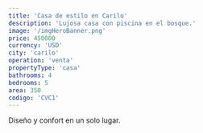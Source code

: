 ```yaml
---
title: 'Casa de estilo en Carilo'
description: 'Lujosa casa con piscina en el bosque.'
image: '/imgHeroBanner.png'
price: 450000
currency: 'USD'
city: 'carilo'
operation: 'venta'
propertyType: 'casa'
bathrooms: 4
bedrooms: 5
area: 350
codigo: 'CVC1'
---
```


Diseño y confort en un solo lugar.
